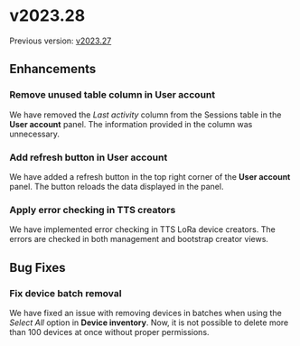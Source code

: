 # v2023.28

Previous version: [v2023.27](v2023.27.md)

## Enhancements

### Remove unused table column in User account
We have removed the _Last activity_ column from the Sessions table in the **User account** panel. The information provided in the column was unnecessary.

### Add refresh button in User account
We have added a refresh button in the top right corner of the **User account** panel. The button reloads the data displayed in the panel.

### Apply error checking in TTS creators
We have implemented error checking in TTS LoRa device creators. The errors are checked in both management and bootstrap creator views. 

## Bug Fixes

### Fix device batch removal
We have fixed an issue with removing devices in batches when using the _Select All_ option in **Device inventory**. Now, it is not possible to delete more than 100 devices at once without proper permissions.
